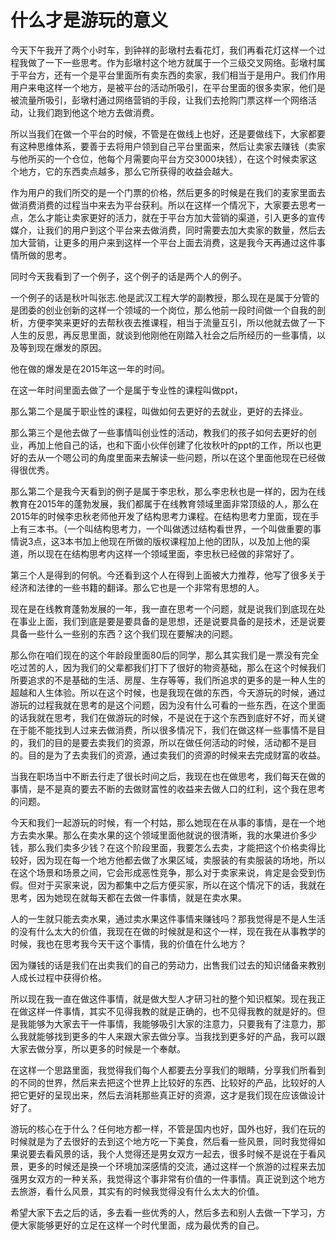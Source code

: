 # 什么才是游玩的意义

今天下午我开了两个小时车，到钟祥的彭墩村去看花灯，我们再看花灯这样一个过程我做了一下一些思考。作为彭墩村这个地方就属于一个三级交叉网络。彭墩村属于平台方，还有一个是平台里面所有卖东西的卖家，我们相当于是用户。我们作用用户来电这样一个地方，是被平台的活动所吸引，在平台里面的很多卖家，他们是被流量所吸引，彭墩村通过网络营销的手段，让我们去抢购门票这样一个网络活动，让我们跑到他这个地方去做消费。

所以当我们在做一个平台的时候，不管是在做线上也好，还是要做线下，大家都要有这种思维体系，要善于去将用户领到自己平台里面来，然后让卖家去赚钱（卖家与他所买的一个仓位，他每个月需要向平台方交3000块钱），在这个时候卖家这个地方，它的东西卖点越多，那么它所获得的收益会越大。

作为用户的我们所交的是一个门票的价格，然后更多的时候是在我们的麦家里面去做消费消费的过程当中来去为平台获利。所以在这样一个情况下，大家要去思考一点，怎么才能让卖家更好的活力，就在于平台方加大营销的渠道，引入更多的宣传媒介，让我们的用户到这个平台来去做消费，同时需要去加大卖家的数量，然后去加大营销，让更多的用户来到这样一个平台上面去消费，这是我今天再通过这件事情所做的思考。

同时今天我看到了一个例子，这个例子的话是两个人的例子。

一个例子的话是秋叶叫张志.他是武汉工程大学的副教授，那么现在是属于分管的是团委的创业创新的这样一个领域的一个岗位，那么他前一段时间做一个自我的剖析，方便李笑来更好的去帮秋夜去推课程，相当于流量互引，所以他就去做了一下人生的反思，再反思里面，就谈到他刚他在刚踏入社会之后所经历的一些事情，以及等到现在爆发的原因。

他在做的爆发是在2015年这一年的时间。

在这一年时间里面去做了一个是属于专业性的课程叫做ppt，

那么第二个是属于职业性的课程，叫做如何去更好的去就业，更好的去择业。

那么第三个是他去做了一些事情叫创业性的活动，教我们的孩子如何去更好的创业，再加上他自己的话，也和下面小伙伴创建了化妆秋叶的ppt的工作，所以也更好的去从一个嗯公司的角度里面来去解读一些问题，所以在这个里面他现在已经做得很优秀。

那么第二个是我今天看到的例子是属于李忠秋，那么李忠秋也是一样的，因为在线教育在2015年的蓬勃发展，我们都属于在线教育领域里面非常顶级的人，那么在2015年的时候李忠秋老师他开发了结构思考力课程。在结构思考力里面，现在手上有三本书。（一个叫结构思考力，一个叫做透过结构看世界，一个叫做重要的事情说3点，这3本书加上他现在所做的版权课程加上他的团队，以及加上他的渠道，所以现在在结构思考内这样一个领域里面，李忠秋已经做的非常好了。

第三个人是得到的何帆。今还看到这个人在得到上面被大力推荐，他写了很多关于经济和法律的一些书籍的翻译。那么它也是一个非常有思想的人。

现在是在线教育蓬勃发展的一年，我一直在思考一个问题，就是说我们到底现在处在事业上面，我们到底是要是要具备的是思想，还是说要具备的是技术，还是说要具备一些什么一些别的东西？这个我们现在要解决的问题。

那么你在咱们现在的这个年龄段里面80后的同学，那么其实我们是一票没有完全吃过苦的人，因为我们的父辈都我们打下了很好的物资基础，那么在这个时候我们所要追求的不是基础的生活、房屋、生存等等，我们所追求的更多的是一种人生的超越和人生体验。所以在这个时候，也是我现在做的东西，今天游玩的时候，通过游玩的过程我就在思考的是这个问题，因为没有什么可看的一些东西，在这个里面的话我就在思考，我们在做游玩的时候，不是说在于这个东西到底好不好，而关键在于能不能找到人过来去做消费，所以很多情况下，我们在做这样一些事情不是目的，我们的目的是要去卖我们的资源，所以在做任何活动的时候，活动都不是目的。目的是为了去卖我们的资源，通过卖我们的资源的时候来去完成财富的收益。

当我在职场当中不断去行走了很长时间之后，我现在也在做思考，我们每天在做的事情，是不是真的要去不断的去做财富性的收益来去做人口的红利，这个我在思考的问题。

今天和我们一起游玩的时候，有一个村姑，那么她现在在从事的事情，是在一个地方去卖水果。那么在卖水果的这个领域里面他就说的很清晰，我的水果进价多少钱，那么我们卖多少钱？在这个阶段里面，我要怎么去卖，才能把这个价格卖得比较好，因为现在每一个地方他都去做了水果区域，卖服装的有卖服装的场地，所以在这个场景和场景之间，它会形成恶性竞争，那么对于卖家来说，肯定是会受到伤假。但对于买家来说，因为都集中之后方便买家，所以在这个情况下的话，我就在思考，因为她现在就每天都在去做一件事情，就是在卖水果。

人的一生就只能去卖水果，通过卖水果这件事情来赚钱吗？那我觉得是不是人生活的没有什么太大的价值，我现在在做的时候就是和这个一样，现在我在从事教学的时候，我也在思考我今天干这个事情，我的价值在什么地方？

因为赚钱的话是我们在出卖我们的自己的劳动力，出售我们过去的知识储备来教别人成长过程中获得价格。

所以现在我一直在做这件事情，就是做大型人才研习社的整个知识框架。现在我正在做这样一件事情，其实不见得我教的就是正确的，也不见得我教的就是好的。但是我能够为大家去干一件事情，我能够吸引大家的注意力，只要我有了注意力，那么我就能够找到更多的牛人来跟大家去做分享。当我找到更多好的产品，我可以跟大家去做分享，所以更多的时候是一个奉献。

在这样一个思路里面，我觉得我们每个人都要去分享我们的眼睛，分享我们所看到的不同的世界，然后来去把这个世界上比较好的东西、比较好的产品，比较好的人把它更好的呈现出来，然后去消耗那些真正好的资源，这才是我们现在应该做设计好了。

游玩的核心在于什么？任何地方都一样，不管是国内也好，国外也好，我们在玩的时候就是为了去很好的去到这个地方吃一下美食，然后看一些风景，同时我觉得如果说要去看风景的话，我个人觉得还是男女双方一起去，很多时候不是说在于看风景，更多的时候还是换一个环境加深感情的交流，通过这样一个旅游的过程来去加强男女双方的一种关系，我觉得这个事非常有价值的一件事情。真正说到这个地方去旅游，看什么风景，其实有的时候我觉得没有什么太大的价值。

希望大家下去之后的话，多去看一些优秀的人，然后多去和别人去做一下学习，方便大家能够更好的立足在这样一个时代里面，成为最优秀的自己。

